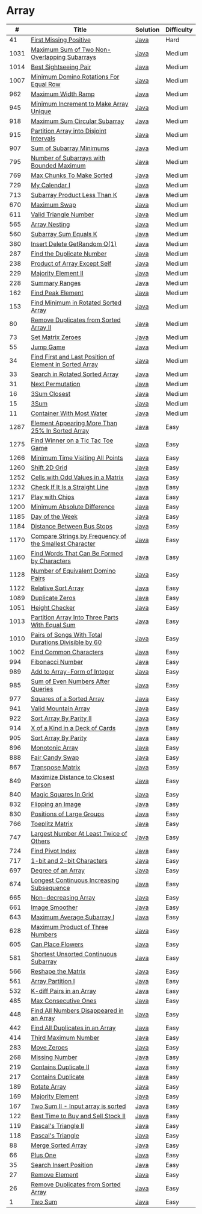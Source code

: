 Array
========

| # | Title | Solution | Difficulty |
|---| ----- | -------- | ---------- |
|41|[First Missing Positive](https://leetcode.com/problems/first-missing-positive/)|[Java](src/hard/FirstMissingPositive.java)|Hard|
|1031|[Maximum Sum of Two Non-Overlapping Subarrays](https://leetcode.com/problems/maximum-sum-of-two-non-overlapping-subarrays/)|[Java](src/medium/MaximumSumOfTwoNonOverlappingSubarrays.java)|Medium|
|1014|[Best Sightseeing Pair](https://leetcode.com/problems/best-sightseeing-pair/)|[Java](src/medium/BestSightseeingPair.java)|Medium|
|1007|[Minimum Domino Rotations For Equal Row](https://leetcode.com/problems/minimum-domino-rotations-for-equal-row/)|[Java](src/medium/MinimumDominoRotationsForEqualRow.java)|Medium|
|962|[Maximum Width Ramp](https://leetcode.com/problems/maximum-width-ramp/)|[Java](src/medium/MaximumWidthRamp.java)|Medium|
|945|[Minimum Increment to Make Array Unique](https://leetcode.com/problems/minimum-increment-to-make-array-unique/)|[Java](src/medium/MinimumIncrementToMakeArrayUnique.java)|Medium|
|918|[Maximum Sum Circular Subarray](https://leetcode.com/problems/maximum-sum-circular-subarray/)|[Java](src/medium/MaximumSumCircularSubarray.java)|Medium|
|915|[Partition Array into Disjoint Intervals](https://leetcode.com/problems/partition-array-into-disjoint-intervals/)|[Java](src/medium/PartitionArrayIntoDisjointIntervals.java)|Medium|
|907|[Sum of Subarray Minimums](https://leetcode.com/problems/sum-of-subarray-minimums/)|[Java](src/medium/SumOfSubarrayMinimums.java)|Medium|
|795|[Number of Subarrays with Bounded Maximum](https://leetcode.com/problems/number-of-subarrays-with-bounded-maximum/)|[Java](src/medium/NumberOfSubarraysWithBoundedMaximum.java)|Medium|
|769|[Max Chunks To Make Sorted](https://leetcode.com/problems/max-chunks-to-make-sorted/)|[Java](src/medium/MaxChunksToMakeSorted.java)|Medium|
|729|[My Calendar I](https://leetcode.com/problems/my-calendar-i/)|[Java](src/medium/MyCalendarI.java)|Medium|
|713|[Subarray Product Less Than K](https://leetcode.com/problems/subarray-product-less-than-k/)|[Java](src/medium/SubarrayProductLessThanK.java)|Medium|
|670|[Maximum Swap](https://leetcode.com/problems/maximum-swap/)|[Java](src/medium/MaximumSwap.java)|Medium|
|611|[Valid Triangle Number](https://leetcode.com/problems/valid-triangle-number/)|[Java](src/medium/ValidTriangleNumber.java)|Medium|
|565|[Array Nesting](https://leetcode.com/problems/array-nesting/)|[Java](src/medium/ArrayNesting.java)|Medium|
|560|[Subarray Sum Equals K](https://leetcode.com/problems/subarray-sum-equals-k/)|[Java](src/medium/SubarraySumEqualsK.java)|Medium|
|380|[Insert Delete GetRandom O(1)](https://leetcode.com/problems/insert-delete-getrandom-o1/)|[Java](src/medium/InsertDeleteGetRandomO1.java)|Medium|
|287|[Find the Duplicate Number](https://leetcode.com/problems/find-the-duplicate-number/)|[Java](src/medium/FindTheDuplicateNumber.java)|Medium|
|238|[Product of Array Except Self](https://leetcode.com/problems/product-of-array-except-self/)|[Java](src/medium/ProductOfArrayExceptSelf.java)|Medium|
|229|[Majority Element II](https://leetcode.com/problems/majority-element-ii/)|[Java](src/medium/MajorityElementII.java)|Medium|
|228|[Summary Ranges](https://leetcode.com/problems/summary-ranges/)|[Java](src/medium/SummaryRanges.java)|Medium|
|162|[Find Peak Element](https://leetcode.com/problems/find-peak-element/)|[Java](src/medium/FindPeakElement.java)|Medium|
|153|[Find Minimum in Rotated Sorted Array](https://leetcode.com/problems/find-minimum-in-rotated-sorted-array/)|[Java](src/medium/FindMinimumInRotatedSortedArray.java)|Medium|
|80|[Remove Duplicates from Sorted Array II](https://leetcode.com/problems/remove-duplicates-from-sorted-array-ii/)|[Java](src/medium/RemoveDuplicatesFromSortedArrayII.java)|Medium|
|73|[Set Matrix Zeroes](https://leetcode.com/problems/set-matrix-zeroes/)|[Java](src/medium/SetMatrixZeroes.java)|Medium|
|55|[Jump Game](https://leetcode.com/problems/jump-game/)|[Java](src/medium/JumpGame.java)|Medium|
|34|[Find First and Last Position of Element in Sorted Array](https://leetcode.com/problems/find-first-and-last-position-of-element-in-sorted-array/)|[Java](src/medium/FindFirstAndLastPositionOfElementInSortedArray.java)|Medium|
|33|[Search in Rotated Sorted Array](https://leetcode.com/problems/search-in-rotated-sorted-array/)|[Java](src/medium/SearchInRotatedSortedArray.java)|Medium|
|31|[Next Permutation](https://leetcode.com/problems/next-permutation/)|[Java](src/medium/NextPermutation.java)|Medium|
|16|[3Sum Closest](https://leetcode.com/problems/3sum-closest/)|[Java](src/medium/ThreeSumClosest.java)|Medium|
|15|[3Sum](https://leetcode.com/problems/3sum/)|[Java](src/medium/ThreeSum.java)|Medium|
|11|[Container With Most Water](https://leetcode.com/problems/container-with-most-water/)|[Java](src/medium/ContainerWithMostWater.java)|Medium|
|1287|[Element Appearing More Than 25% In Sorted Array](https://leetcode.com/problems/element-appearing-more-than-25-in-sorted-array/)|[Java](src/easy/ElementAppearingMoreThan25PercentInSortedArray.java)|Easy|
|1275|[Find Winner on a Tic Tac Toe Game](https://leetcode.com/problems/find-winner-on-a-tic-tac-toe-game/)|[Java](src/easy/FindWinnerOnTicTacToeGame.java)|Easy|
|1266|[Minimum Time Visiting All Points](https://leetcode.com/problems/minimum-time-visiting-all-points/)|[Java](src/easy/MinimumTimeVisitingAllPoints.java)|Easy|
|1260|[Shift 2D Grid](https://leetcode.com/problems/shift-2d-grid/)|[Java](src/easy/Shift2DGrid.java)|Easy|
|1252|[Cells with Odd Values in a Matrix](https://leetcode.com/problems/cells-with-odd-values-in-a-matrix/)|[Java](src/easy/CellsWithOddValuesInMatrix.java)|Easy|
|1232|[Check If It Is a Straight Line](https://leetcode.com/problems/check-if-it-is-a-straight-line/)|[Java](src/easy/CheckIfItIsStraightLine.java)|Easy|
|1217|[Play with Chips](https://leetcode.com/problems/play-with-chips/)|[Java](src/easy/PlayWithChips.java)|Easy|
|1200|[Minimum Absolute Difference](https://leetcode.com/problems/minimum-absolute-difference/)|[Java](src/easy/MinimumAbsoluteDifference.java)|Easy|
|1185|[Day of the Week](https://leetcode.com/problems/day-of-the-week/)|[Java](src/easy/DayOfTheWeek.java)|Easy|
|1184|[Distance Between Bus Stops](https://leetcode.com/problems/distance-between-bus-stops/)|[Java](src/easy/DistanceBetweenBusStops.java)|Easy|
|1170|[Compare Strings by Frequency of the Smallest Character](https://leetcode.com/problems/compare-strings-by-frequency-of-the-smallest-character/)|[Java](src/easy/CompareStringsByFrequencyOfSmallestCharacter.java)|Easy|
|1160|[Find Words That Can Be Formed by Characters](https://leetcode.com/problems/find-words-that-can-be-formed-by-characters/)|[Java](src/easy/FindWordsThatCanBeFormedByCharacters.java)|Easy|
|1128|[Number of Equivalent Domino Pairs](https://leetcode.com/problems/number-of-equivalent-domino-pairs/)|[Java](src/easy/NumberOfEquivalentDominoPairs.java)|Easy|
|1122|[Relative Sort Array](https://leetcode.com/problems/relative-sort-array/)|[Java](src/easy/RelativeSortArray.java)|Easy|
|1089|[Duplicate Zeros](https://leetcode.com/problems/duplicate-zeros/)|[Java](src/easy/DuplicateZeros.java)|Easy|
|1051|[Height Checker](https://leetcode.com/problems/height-checker/)|[Java](src/easy/HeightChecker.java)|Easy|
|1013|[Partition Array Into Three Parts With Equal Sum](https://leetcode.com/problems/partition-array-into-three-parts-with-equal-sum/)|[Java](src/easy/PartitionArrayIntoThreePartsWithEqualSum.java)|Easy|
|1010|[Pairs of Songs With Total Durations Divisible by 60](https://leetcode.com/problems/pairs-of-songs-with-total-durations-divisible-by-60/)|[Java](src/easy/PairsOfSongsWithTotalDurationsDivisibleBy60.java)|Easy|
|1002|[Find Common Characters](https://leetcode.com/problems/find-common-characters/)|[Java](src/easy/FindCommonCharacters.java)|Easy|
|994|[Fibonacci Number](https://leetcode.com/problems/fibonacci-number/)|[Java](src/easy/FibonacciNumber.java)|Easy|
|989|[Add to Array-Form of Integer](https://leetcode.com/problems/add-to-array-form-of-integer/)|[Java](src/easy/AddToArrayFormOfInteger.java)|Easy|
|985|[Sum of Even Numbers After Queries](https://leetcode.com/problems/sum-of-even-numbers-after-queries/)|[Java](src/easy/SumOfEvenNumbersAfterQueries.java)|Easy|
|977|[Squares of a Sorted Array](https://leetcode.com/problems/squares-of-a-sorted-array/)|[Java](src/easy/SquaresOfSortedArray.java)|Easy|
|941|[Valid Mountain Array](https://leetcode.com/problems/valid-mountain-array/)|[Java](src/easy/ValidMountainArray.java)|Easy|
|922|[Sort Array By Parity II](https://leetcode.com/problems/sort-array-by-parity-ii/)|[Java](src/easy/SortArrayByParityII.java)|Easy|
|914|[X of a Kind in a Deck of Cards](https://leetcode.com/problems/x-of-a-kind-in-a-deck-of-cards/)|[Java](src/easy/XOfKindInDeckOfCards.java)|Easy|
|905|[Sort Array By Parity](https://leetcode.com/problems/sort-array-by-parity/)|[Java](src/easy/SortArrayByParity.java)|Easy|
|896|[Monotonic Array](https://leetcode.com/problems/monotonic-array/)|[Java](src/easy/MonotonicArray.java)|Easy|
|888|[Fair Candy Swap](https://leetcode.com/problems/fair-candy-swap/)|[Java](src/easy/FairCandySwap.java)|Easy|
|867|[Transpose Matrix](https://leetcode.com/problems/transpose-matrix/)|[Java](src/easy/TransposeMatrix.java)|Easy|
|849|[Maximize Distance to Closest Person](https://leetcode.com/problems/maximize-distance-to-closest-person/)|[Java](src/easy/MaximizeDistanceToClosestPerson.java)|Easy|
|840|[Magic Squares In Grid](https://leetcode.com/problems/magic-squares-in-grid/)|[Java](src/easy/MagicSquaresInGrid.java)|Easy|
|832|[Flipping an Image](https://leetcode.com/problems/flipping-an-image/)|[Java](src/easy/FlippingAnImage.java)|Easy|
|830|[Positions of Large Groups](https://leetcode.com/problems/positions-of-large-groups/)|[Java](src/easy/PositionsOfLargeGroups.java)|Easy|
|766|[Toeplitz Matrix](https://leetcode.com/problems/toeplitz-matrix/)|[Java](src/easy/ToeplitzMatrix.java)|Easy|
|747|[Largest Number At Least Twice of Others](https://leetcode.com/problems/largest-number-at-least-twice-of-others/)|[Java](src/easy/LargestNumberAtLeastTwiceOfOthers.java)|Easy|
|724|[Find Pivot Index](https://leetcode.com/problems/find-pivot-index/)|[Java](src/easy/FindPivotIndex.java)|Easy|
|717|[1-bit and 2-bit Characters](https://leetcode.com/problems/1-bit-and-2-bit-characters/)|[Java](src/easy/OneAndTwoBitCharacters.java)|Easy|
|697|[Degree of an Array](https://leetcode.com/problems/degree-of-an-array/)|[Java](src/easy/DegreeOfnArray.java)|Easy|
|674|[Longest Continuous Increasing Subsequence](https://leetcode.com/problems/longest-continuous-increasing-subsequence/)|[Java](src/easy/LongestContinuousIncreasingSubsequence.java)|Easy|
|665|[Non-decreasing Array](https://leetcode.com/problems/non-decreasing-array/)|[Java](src/easy/NonDecreasingArray.java)|Easy|
|661|[Image Smoother](https://leetcode.com/problems/image-smoother/)|[Java](src/easy/ImageSmoother.java)|Easy|
|643|[Maximum Average Subarray I](https://leetcode.com/problems/maximum-average-subarray-i/)|[Java](src/easy/MaximumAverageSubarrayI.java)|Easy|
|628|[Maximum Product of Three Numbers](https://leetcode.com/problems/maximum-product-of-three-numbers/)|[Java](src/easy/MaximumProductOfThreeNumbers.java)|Easy|
|605|[Can Place Flowers](https://leetcode.com/problems/can-place-flowers/)|[Java](src/easy/CanPlaceFlowers.java)|Easy|
|581|[Shortest Unsorted Continuous Subarray](https://leetcode.com/problems/shortest-unsorted-continuous-subarray/)|[Java](src/easy/ShortestUnsortedContinuousSubarray.java)|Easy|
|566|[Reshape the Matrix](https://leetcode.com/problems/reshape-the-matrix/)|[Java](src/easy/ReshapeTheMatrix.java)|Easy|
|561|[Array Partition I](https://leetcode.com/problems/array-partition-i/)|[Java](src/easy/ArrayPartitionI.java)|Easy|
|532|[K-diff Pairs in an Array](https://leetcode.com/problems/k-diff-pairs-in-an-array/)|[Java](src/easy/KDiffPairsInArray.java)|Easy|
|485|[Max Consecutive Ones](https://leetcode.com/problems/max-consecutive-ones/)|[Java](src/easy/MaxConsecutiveOnes.java)|Easy|
|448|[Find All Numbers Disappeared in an Array](https://leetcode.com/problems/find-all-numbers-disappeared-in-an-array/)|[Java](src/easy/FindAllNumbersDisappearedInArray.java)|Easy|
|442|[Find All Duplicates in an Array](https://leetcode.com/problems/find-all-duplicates-in-an-array/)|[Java](src/easy/FindAllDuplicatesInArray.java)|Easy|
|414|[Third Maximum Number](https://leetcode.com/problems/third-maximum-number/)|[Java](src/easy/ThirdMaximumNumber.java)|Easy|
|283|[Move Zeroes](https://leetcode.com/problems/move-zeroes/)|[Java](src/easy/MoveZeroes.java)|Easy|
|268|[Missing Number](https://leetcode.com/problems/missing-number/)|[Java](src/easy/MissingNumber.java)|Easy|
|219|[Contains Duplicate II](https://leetcode.com/problems/contains-duplicate-ii/)|[Java](src/easy/ContainsDuplicateII.java)|Easy|
|217|[Contains Duplicate](https://leetcode.com/problems/contains-duplicate/)|[Java](src/easy/ContainsDuplicate.java)|Easy|
|189|[Rotate Array](https://leetcode.com/problems/rotate-array/)|[Java](src/easy/RotateArray.java)|Easy|
|169|[Majority Element](https://leetcode.com/problems/majority-element/)|[Java](src/easy/MajorityElement.java)|Easy|
|167|[Two Sum II - Input array is sorted](https://leetcode.com/problems/two-sum-ii-input-array-is-sorted/)|[Java](src/easy/TwoSumII.java)|Easy|
|122|[Best Time to Buy and Sell Stock II](https://leetcode.com/problems/best-time-to-buy-and-sell-stock-ii/)|[Java](src/easy/BestTimeToBuyAndSellStockII.java)|Easy|
|119|[Pascal's Triangle II](https://leetcode.com/problems/pascals-triangle-ii/)|[Java](src/easy/PascalsTriangleII.java)|Easy|
|118|[Pascal's Triangle](https://leetcode.com/problems/pascals-triangle/)|[Java](src/easy/PascalsTriangle.java)|Easy|
|88|[Merge Sorted Array](https://leetcode.com/problems/merge-sorted-array/)|[Java](src/easy/MergeSortedArray.java)|Easy|
|66|[Plus One](https://leetcode.com/problems/plus-one/)|[Java](src/easy/PlusOne.java)|Easy|
|35|[Search Insert Position](https://leetcode.com/problems/search-insert-position/)|[Java](src/easy/SearchInsertPosition.java)|Easy|
|27|[Remove Element](https://leetcode.com/problems/remove-element/)|[Java](src/easy/RemoveElement.java)|Easy|
|26|[Remove Duplicates from Sorted Array](https://leetcode.com/problems/remove-duplicates-from-sorted-array/)|[Java](src/easy/RemoveDuplicatesFromSortedArray.java)|Easy|
|1|[Two Sum](https://leetcode.com/problems/two-sum/)|[Java](src/easy/TwoSum.java)|Easy|

